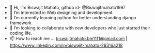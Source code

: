 - 👋 Hi, I’m Biswajit Mahato, github id- @Biswajitmahato1997
- 👀 I’m interested in Web designing and development.
- 🌱 I’m currently learning python for better understanding django framework.
- 💞️ I’m looking to collaborate with new developers  who just started their coding life.
- 📫 How to reach me ...  biswajitmahato.bm1111@gmail.com | https://www.linkedin.com/in/biswajit-mahato-29316a218

<!---
Biswajitmahato1997/Biswajitmahato1997 is a ✨ special ✨ repository because its `README.md` (this file) appears on your GitHub profile.
You can click the Preview link to take a look at your changes.
--->
